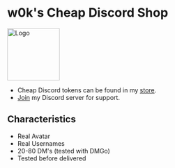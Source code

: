 #                                 w0k's Cheap Discord Shop
<div align="left"><a href="https://sellix.io/w0k"><img src="https://i.imgur.com/WrNScVo.png" alt="Logo" width="120" height="120"></a></div>

- Cheap Discord tokens can be found in my [store](https://sellix.io/w0k).
- [Join](https://discord.com/invite/d2mrmuCjeP) my Discord server for support.

## Characteristics
- Real Avatar
- Real Usernames
- 20-80 DM's (tested with DMGo)
- Tested before delivered
